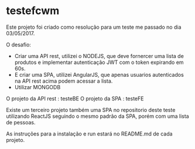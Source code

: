# testefcwm
Este projeto foi criado como resolução para um teste me passado no dia 03/05/2017.

O desafio:
 - Criar uma API rest, utilizei o NODEJS, que deve fornercer uma lista de produtos e implementar autenticação JWT com o token expirando em 60s.
 - E criar uma SPA, utilizei AngularJS, que apenas usuarios autenticados na API rest acima podem acessar a lista.
 - Utilizar MONGODB

O projeto da API rest : testeBE
O projeto da SPA : testeFE

Existe um terceiro projeto também uma SPA no repositorio deste teste utilizando ReactJS seguindo o mesmo padrão da SPA, porém com uma lista de pessoas. 

As instruções para a instalação e run estará no README.md de cada projeto.
